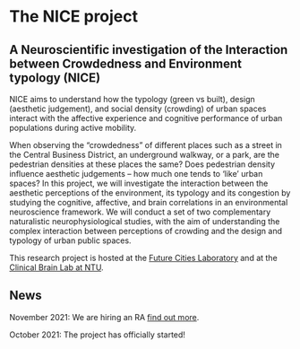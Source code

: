 # The NICE project
## A Neuroscientific investigation of the Interaction between Crowdedness and Environment typology (NICE)

NICE aims to understand how the typology (green vs built), design (aesthetic judgement), and social density (crowding) of urban spaces interact with the affective experience and cognitive performance of urban populations during active mobility.  

When observing the “crowdedness” of different places such as a street in the Central Business District, an underground walkway, or a park, are the pedestrian densities at these places the same? Does pedestrian density influence aesthetic judgements – how much one tends to ‘like’ urban spaces? In this project, we will investigate the interaction between the aesthetic perceptions of the environment, its typology and its congestion by studying the cognitive, affective, and brain correlations in an environmental neuroscience framework. We will conduct a set of two complementary naturalistic neurophysiological studies, with the aim of understanding the complex interaction between perceptions of crowding and the design and typology of urban public spaces.

This research project is hosted at the [Future Cities Laboratory](https://fcl.ethz.ch/research/research-projects/NICE.html) and at the [Clinical Brain Lab at NTU](http://www.clinicalbrain.org/).

## News

November 2021: We are hiring an RA [find out more](https://github.com/pmavros/NICE_project/tree/main/jobs).

October 2021: The project has officially started!

